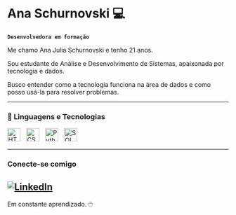 # Ana Schurnovski 💻

**`Desenvolvedora em formação `** 

Me chamo Ana Julia Schurnovski e tenho 21 anos.

Sou estudante de Análise e Desenvolvimento de Sistemas, apaixonada por tecnologia e dados. 

Busco entender como a tecnologia funciona na área de dados e como posso usá-la para resolver problemas.


   
---

### 🎲 Linguagens e Tecnologias 

<img 
    align="left" 
    alt="HTML"
    title="HTML" 
    width="30px" 
    style="padding-right: 10px;" 
    src="https://cdn.jsdelivr.net/gh/devicons/devicon@latest/icons/html5/html5-original.svg" 
/>
<img 
    align="left" 
    alt="CSS" 
    title="CSS"
    width="30px" 
    style="padding-right: 10px;" 
    src="https://cdn.jsdelivr.net/gh/devicons/devicon@latest/icons/css3/css3-original.svg" 
/>
<img 
    align="left" 
    alt="Python" 
    title="Python"
    width="30px" 
    style="padding-right: 10px;" 
    src="https://cdn.jsdelivr.net/gh/devicons/devicon@latest/icons/python/python-original.svg" 
/>
<img 
    align="left" 
    alt="SQL" 
    title="SQL"
    width="30px" 
    style="padding-right: 10px;"
    src="https://cdn.jsdelivr.net/gh/devicons/devicon@latest/icons/mysql/mysql-original.svg"
/>

          
<br/>
<br/>

---

### Conecte-se comigo 
[![LinkedIn](https://img.shields.io/badge/LinkedIn-blue?style=for-the-badge&logo=linkedin)](https://www.linkedin.com/in/anajschurnovski)
-
Em constante aprendizado. 🖱️
